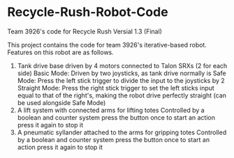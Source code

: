 # Recycle-Rush-Robot-Code
Team 3926's code for Recycle Rush
Versial 1.3 (Final)

This project contains the code for team 3926's iterative-based robot. Features on this robot are as follows.
1. Tank drive base driven by 4 motors connected to Talon SRXs (2 for each side)
	Basic Mode: Driven by two joysticks, as tank drive normally is
	Safe Mode: Press the left stick trigger to divide the input to the joysticks by 2
	Straight Mode: Press the right stick trigger to set the left sticks input equal to that of the right's, making the robot drive perfectly straight (can be used alongside Safe Mode)
2. A lift system with connected arms for lifting totes
	Controlled by a boolean and counter system press the button once to start an action press it again to stop it
3. A pneumatic syllander attached to the arms for gripping totes
	Controlled by a boolean and counter system press the button once to start an action press it again to stop it
